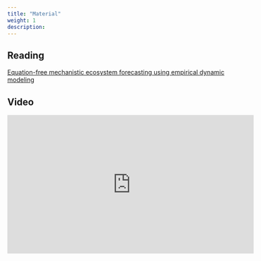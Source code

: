 ```yaml
---
title: "Material"
weight: 1
description:
---
```


## Reading

[Equation-free mechanistic ecosystem forecasting using empirical dynamic modeling](https://doi.org/10.1073/pnas.1417063112)

## Video

<iframe width="560" height="315" src="https://www.youtube-nocookie.com/embed/fevurdpiRYg" frameborder="0" allow="accelerometer; autoplay; encrypted-media; gyroscope; picture-in-picture" allowfullscreen></iframe>
